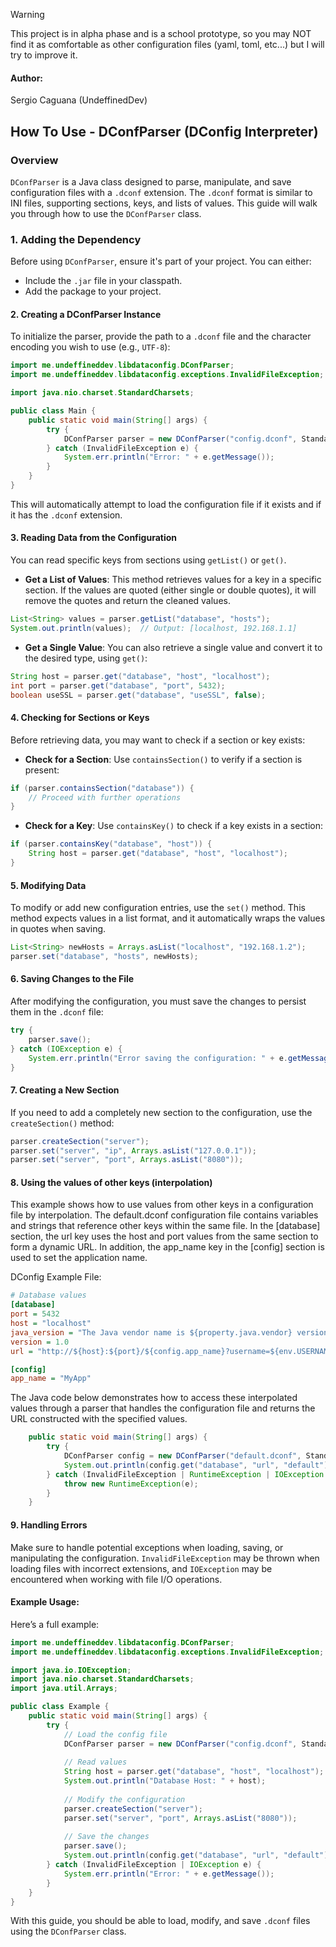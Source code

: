 > [!WARNING]
> This project is in alpha phase and is a school prototype, so you may NOT find it as comfortable as other configuration files (yaml, toml, etc...) but I will try to improve it.

#### Author:
Sergio Caguana (UndeffinedDev)

## How To Use - DConfParser (DConfig Interpreter)

### Overview

`DConfParser` is a Java class designed to parse, manipulate, and save configuration files with a `.dconf` extension. The `.dconf` format is similar to INI files, supporting sections, keys, and lists of values. This guide will walk you through how to use the `DConfParser` class.

### 1. Adding the Dependency

Before using `DConfParser`, ensure it's part of your project. You can either:

- Include the `.jar` file in your classpath.
- Add the package to your project.

#### 2. **Creating a DConfParser Instance**

To initialize the parser, provide the path to a `.dconf` file and the character encoding you wish to use (e.g., `UTF-8`):

```java 
import me.undeffineddev.libdataconfig.DConfParser;
import me.undeffineddev.libdataconfig.exceptions.InvalidFileException;

import java.nio.charset.StandardCharsets;

public class Main {
    public static void main(String[] args) {
        try {
            DConfParser parser = new DConfParser("config.dconf", StandardCharsets.UTF_8);
        } catch (InvalidFileException e) {
            System.err.println("Error: " + e.getMessage());
        }
    }
}
```

This will automatically attempt to load the configuration file if it exists and if it has the `.dconf` extension.

#### 3. **Reading Data from the Configuration**

You can read specific keys from sections using `getList()` or `get()`.

- **Get a List of Values**: This method retrieves values for a key in a specific section. If the values are quoted (either single or double quotes), it will remove the quotes and return the cleaned values.

```java
List<String> values = parser.getList("database", "hosts");
System.out.println(values);  // Output: [localhost, 192.168.1.1]
```

- **Get a Single Value**: You can also retrieve a single value and convert it to the desired type, using `get()`:

```java
String host = parser.get("database", "host", "localhost"); 
int port = parser.get("database", "port", 5432); 
boolean useSSL = parser.get("database", "useSSL", false);
```

#### 4. **Checking for Sections or Keys**

Before retrieving data, you may want to check if a section or key exists:

- **Check for a Section**: Use `containsSection()` to verify if a section is present:

```java
if (parser.containsSection("database")) {     
	// Proceed with further operations 
}
```

- **Check for a Key**: Use `containsKey()` to check if a key exists in a section:

```java
if (parser.containsKey("database", "host")) {     
    String host = parser.get("database", "host", "localhost");
}
```

#### 5. **Modifying Data**

To modify or add new configuration entries, use the `set()` method. This method expects values in a list format, and it automatically wraps the values in quotes when saving.


```java 
List<String> newHosts = Arrays.asList("localhost", "192.168.1.2");
parser.set("database", "hosts", newHosts);
```

#### 6. **Saving Changes to the File**

After modifying the configuration, you must save the changes to persist them in the `.dconf` file:


```java
try {
    parser.save();
} catch (IOException e) {
    System.err.println("Error saving the configuration: " + e.getMessage());
}
```

#### 7. **Creating a New Section**

If you need to add a completely new section to the configuration, use the `createSection()` method:

```java 
parser.createSection("server"); 
parser.set("server", "ip", Arrays.asList("127.0.0.1"));
parser.set("server", "port", Arrays.asList("8080"));
```

#### 8. **Using the values of other keys (interpolation)**

This example shows how to use values from other keys in a configuration file by interpolation. The default.dconf configuration file contains variables and strings that reference other keys within the same file. In the [database] section, the url key uses the host and port values from the same section to form a dynamic URL. In addition, the app_name key in the [config] section is used to set the application name.

DConfig Example File:
```ini 
# Database values
[database]
port = 5432
host = "localhost"
java_version = "The Java vendor name is ${property.java.vendor} version is ${property.java.version} and the OS is ${property.os.name}"
version = 1.0
url = "http://${host}:${port}/${config.app_name}?username=${env.USERNAME}"

[config]
app_name = "MyApp"
```

The Java code below demonstrates how to access these interpolated values through a parser that handles the configuration file and returns the URL constructed with the specified values.

```java
    public static void main(String[] args) {
        try {
            DConfParser config = new DConfParser("default.dconf", StandardCharsets.UTF_8);
            System.out.println(config.get("database", "url", "default"));
        } catch (InvalidFileException | RuntimeException | IOException e) {
            throw new RuntimeException(e);
        }
    }
```

#### 9. **Handling Errors**

Make sure to handle potential exceptions when loading, saving, or manipulating the configuration. `InvalidFileException` may be thrown when loading files with incorrect extensions, and `IOException` may be encountered when working with file I/O operations.

#### Example Usage:

Here’s a full example:

```java
import me.undeffineddev.libdataconfig.DConfParser;
import me.undeffineddev.libdataconfig.exceptions.InvalidFileException;

import java.io.IOException;
import java.nio.charset.StandardCharsets;
import java.util.Arrays;

public class Example {
    public static void main(String[] args) {
        try {
            // Load the config file
            DConfParser parser = new DConfParser("config.dconf", StandardCharsets.UTF_8);
            
            // Read values
            String host = parser.get("database", "host", "localhost");
            System.out.println("Database Host: " + host);
            
            // Modify the configuration
            parser.createSection("server");
            parser.set("server", "port", Arrays.asList("8080"));
            
            // Save the changes
            parser.save();
            System.out.println(config.get("database", "url", "default"));
        } catch (InvalidFileException | IOException e) {
            System.err.println("Error: " + e.getMessage());
        }
    }
}
```

With this guide, you should be able to load, modify, and save `.dconf` files using the `DConfParser` class.

